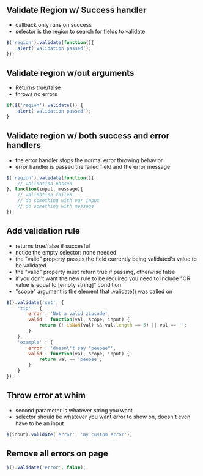 Validate Region w/ Success handler
----------------------------------
- callback only runs on success
- selector is the region to search for fields to validate

```javascript
$('region').validate(function(){
	alert('validation passed');
}); 
```


Validate region w/out arguments
-------------------------------
- Returns true/false
- throws no errors

```javascript
if($('region').validate()) {
	alert('validation passed');
}
```


Validate region w/ both success and error handlers
--------------------------------------------------
- the error handler stops the normal error throwing behavior
- error handler is passed the failed field and the error message

```javascript
$('region').validate(function(){
	// validation passed
}, function(input, message){
	// validation failed
	// do something with var input
	// do something with message
});
```


Add validation rule
-------------------
- returns true/false if succesful
- notice the empty selector: none needed
- the "valid" property passes the field currently being validated's value to be validated
- the "valid" property must return true if passing, otherwise false
- if you don't want the new rule to be required you need to include "OR value is equal to [empty string]" condition
- "scope" argument is the element that .validate() was called on

```javascript
$().validate('set', {
	'zip' : {
		error : 'Not a valid zipcode',
		valid : function(val, scope, input) {
			return (! isNaN(val) && val.length == 5) || val == '';
		}
	},
	'example' : {
		error : 'doesn\'t say "peepee"',
		valid : function(val, scope, input) {
			return val == 'peepee';
		}
	}
});
```


Throw error at whim
-------------------
- second parameter is whatever string you want
- selector should be whatever you want error to show on, doesn't even have to be an input

```javascript
$(input).validate('error', 'my custom error');
```



Remove all errors on page
-------------------------
```javascript
$().validate('error', false);
```